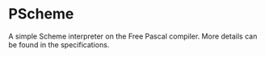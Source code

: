 # PScheme
A simple Scheme interpreter on the Free Pascal compiler. More details can be found in the specifications.
